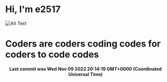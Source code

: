 # Hi, I'm e2517

![Alt Text](https://github.com/E2517/e2517/blob/master/images/background.gif)

# Coders are coders coding codes for coders to code codes

<h4 align="center">Last commit was Wed Nov 09 2022 20:14:19 GMT+0000 (Coordinated Universal Time)</h4>
